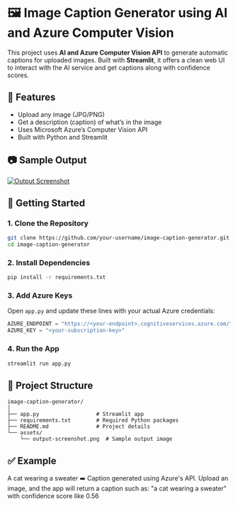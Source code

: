# 🖼️ Image Caption Generator using AI and Azure Computer Vision

This project uses **AI and Azure Computer Vision API** to generate automatic captions for uploaded images. Built with **Streamlit**, it offers a clean web UI to interact with the AI service and get captions along with confidence scores.

## 🔧 Features

- Upload any image (JPG/PNG)
- Get a description (caption) of what’s in the image
- Uses Microsoft Azure’s Computer Vision API
- Built with Python and Streamlit

## 📷 Sample Output

[![Output Screenshot](https://raw.githubusercontent.com/imvishal-python/Image-Caption-Generator-Using-AI-Azure/main/output-screenshot.png)](https://raw.githubusercontent.com/imvishal-python/Image-Caption-Generator-Using-AI-Azure/main/output-screenshot.png
)

## 🚀 Getting Started

### 1. Clone the Repository

```bash
git clone https://github.com/your-username/image-caption-generator.git
cd image-caption-generator
```

### 2. Install Dependencies

```bash
pip install -r requirements.txt
```

### 3. Add Azure Keys

Open `app.py` and update these lines with your actual Azure credentials:

```python
AZURE_ENDPOINT = "https://<your-endpoint>.cognitiveservices.azure.com/"
AZURE_KEY = "<your-subscription-key>"
```

### 4. Run the App

```bash
streamlit run app.py
```

## 📁 Project Structure

```
image-caption-generator/
│
├── app.py                  # Streamlit app
├── requirements.txt        # Required Python packages
├── README.md               # Project details
└── assets/
    └── output-screenshot.png  # Sample output image
```

## ✅ Example

A cat wearing a sweater ➡️ Caption generated using Azure's API.
Upload an image, and the app will return a caption such as:
"a cat wearing a sweater"
with confidence score like 0.56




